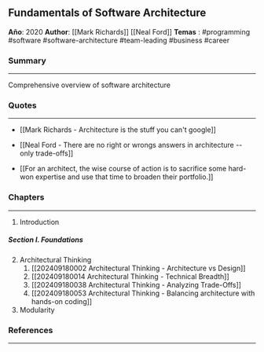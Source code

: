 Fundamentals of Software Architecture
---

**Año**: 2020
**Author**: [[Mark Richards]] [[Neal Ford]]
**Temas** : #programming #software #software-architecture #team-leading #business #career

### Summary
---
Comprehensive overview of software architecture

### Quotes
---
- [[Mark Richards - Architecture is the stuff you can't google]]
- [[Neal Ford - There are no right or wrongs answers in architecture --only trade-offs]]

- [[For an architect, the wise course of action is to sacrifice some hard-won expertise and use that time to broaden their portfolio.]]

### Chapters
---
1. Introduction

##### Section I. Foundations

2. Architectural Thinking
	1. [[202409180002 Architectural Thinking - Architecture vs Design]]
	2. [[202409180014 Architectural Thinking - Technical Breadth]]
	3. [[202409180038 Architectural Thinking - Analyzing Trade-Offs]]
	4. [[202409180053 Architectural Thinking - Balancing architecture with hands-on coding]]
3. Modularity

### References
---
